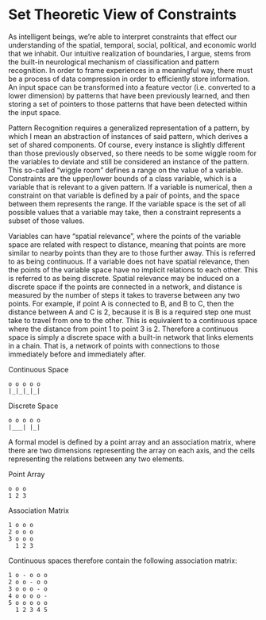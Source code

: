 # Set Theoretic View of Constraints

As intelligent beings, we’re able to interpret constraints that effect our understanding of the spatial, temporal, social, political, and economic world that we inhabit. Our intuitive realization of boundaries, I argue, stems from the built-in neurological mechanism of classification and pattern recognition. In order to frame experiences in a meaningful way, there must be a process of data compression in order to efficiently store information. An input space can be transformed into a feature vector (i.e. converted to a lower dimension) by patterns that have been previously learned, and then storing a set of pointers to those patterns that have been detected within the input space.
	
Pattern Recognition requires a generalized representation of a pattern, by which I mean an abstraction of instances of said pattern, which derives a set of shared components. Of course, every instance is slightly different than those previously observed, so there needs to be some wiggle room for the variables to deviate and still be considered an instance of the pattern. This so-called “wiggle room” defines a range on the value of a variable. Constraints are the upper/lower bounds of a class variable, which is a variable that is relevant to a given pattern. If a variable is numerical, then a constraint on that variable is defined by a pair of points, and the space between them represents the range. If the variable space is the set of all possible values that a variable may take, then a constraint represents a subset of those values.
	
Variables can have “spatial relevance”, where the points of the variable space are related with respect to distance, meaning that points are more similar to nearby points than they are to those further away. This is referred to as being continuous. If a variable does not have spatial relevance, then the points of the variable space have no implicit relations to each other. This is referred to as being discrete. Spatial relevance may be induced on a discrete space if the points are connected in a network, and distance is measured by the number of steps it takes to traverse between any two points. For example, if point A is connected to B, and B to C, then the distance between A and C is 2, because it is B is a required step one must take to travel from one to the other. This is equivalent to a continuous space where the distance from point 1 to point 3 is 2. Therefore a continuous space is simply a discrete space with a built-in network that links elements in a chain. That is, a network of points with connections to those immediately before and immediately after.

Continuous Space
        
    o o o o o
    |_|_|_|_|

Discrete Space

    o o o o o
    |___| |_|

A formal model is defined by a point array and an association matrix, where there are two dimensions representing the array on each axis, and the cells representing the relations between any two elements.

Point Array

    o o o
    1 2 3 

Association Matrix

    1 o o o
    2 o o o
    3 o o o
      1 2 3

Continuous spaces therefore contain the following association matrix:

    1 o - o o o
    2 o o - o o
    3 o o o - o
    4 o o o o -
    5 o o o o o
      1 2 3 4 5
